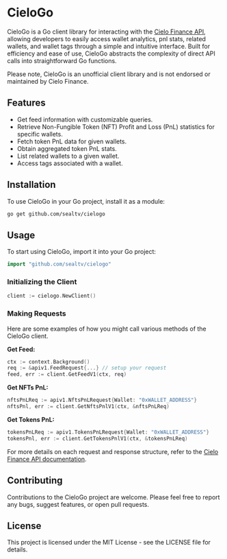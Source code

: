# CieloGo

CieloGo is a Go client library for interacting with the [Cielo Finance API](https://api-info.cielo.finance/), allowing developers to easily access wallet analytics, pnl stats, related wallets, and wallet tags through a simple and intuitive interface. Built for efficiency and ease of use, CieloGo abstracts the complexity of direct API calls into straightforward Go functions.

Please note, CieloGo is an unofficial client library and is not endorsed or maintained by Cielo Finance.

## Features

- Get feed information with customizable queries.
- Retrieve Non-Fungible Token (NFT) Profit and Loss (PnL) statistics for specific wallets.
- Fetch token PnL data for given wallets.
- Obtain aggregated token PnL stats.
- List related wallets to a given wallet.
- Access tags associated with a wallet.

## Installation

To use CieloGo in your Go project, install it as a module:

```bash
go get github.com/sealtv/cielogo
```

## Usage

To start using CieloGo, import it into your Go project:

```go
import "github.com/sealtv/cielogo"
```

### Initializing the Client

```go
client := cielogo.NewClient()
```

### Making Requests

Here are some examples of how you might call various methods of the CieloGo client.

**Get Feed:**

```go
ctx := context.Background()
req := &apiv1.FeedRequest{...} // setup your request
feed, err := client.GetFeedV1(ctx, req)
```

**Get NFTs PnL:**

```go
nftsPnLReq := apiv1.NftsPnLRequest{Wallet: "0xWALLET_ADDRESS"}
nftsPnl, err := client.GetNftsPnlV1(ctx, &nftsPnLReq)
```

**Get Tokens PnL:**

```go
tokensPnLReq := apiv1.TokensPnLRequest{Wallet: "0xWALLET_ADDRESS"}
tokensPnl, err := client.GetTokensPnlV1(ctx, &tokensPnLReq)
```

For more details on each request and response structure, refer to the [Cielo Finance API documentation](https://developer.cielo.finance).

## Contributing

Contributions to the CieloGo project are welcome. Please feel free to report any bugs, suggest features, or open pull requests.

## License

This project is licensed under the MIT License - see the LICENSE file for details.

